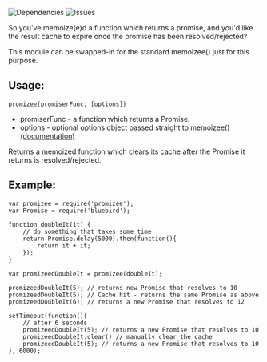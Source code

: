 ![Dependencies](https://david-dm.org/mikuso/promizee.svg)
![Issues](https://img.shields.io/github/issues/mikuso/promizee.svg)

So you've memoize(e)d a function which returns a promise, and you'd like the result cache to expire once the promise has been resolved/rejected?

This module can be swapped-in for the standard memoizee() just for this purpose.

Usage:
------
```
promizee(promiserFunc, [options])
```

* promiserFunc - a function which returns a Promise.
* options - optional options object passed straight to memoizee() [(documentation)](https://github.com/medikoo/memoizee#configuration)

Returns a memoized function which clears its cache after the Promise it returns is resolved/rejected.


Example:
--------

```
var promizee = require('promizee');
var Promise = require('bluebird');

function doubleIt(it) {
 	// do something that takes some time
	return Promise.delay(5000).then(function(){
		return it + it;
	});
}

var promizeedDoubleIt = promizee(doubleIt);

promizeedDoubleIt(5); // returns new Promise that resolves to 10
promizeedDoubleIt(5); // Cache hit - returns the same Promise as above
promizeedDoubleIt(6); // returns a new Promise that resolves to 12

setTimeout(function(){
	// after 6 seconds
	promizeedDoubleIt(5); // returns a new Promise that resolves to 10
	promizeedDoubleIt.clear() // manually clear the cache
	promizeedDoubleIt(5); // returns a new Promise that resolves to 10
}, 6000);
```
